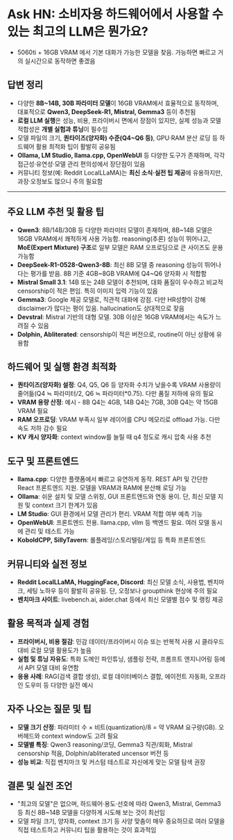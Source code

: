# Ask HN: 소비자용 하드웨어에서 사용할 수 있는 최고의 LLM은 뭔가요?


* 5060ti + 16GB VRAM 에서 기본 대화가 가능한 모델을 찾음. 가능하면 빠르고 거의 실시간으로 동작하면 좋겠음

답변 정리
-----

* 다양한 **8B~14B, 30B 파라미터 모델**이 16GB VRAM에서 효율적으로 동작하며, 대표적으로 **Qwen3, DeepSeek-R1, Mistral, Gemma3** 등이 추천됨
* **로컬 LLM 실행**은 성능, 비용, 프라이버시 면에서 장점이 있지만, 실제 성능과 모델 적합성은 **개별 실험과 튜닝**이 필수임
* 모델 파일의 크기, **퀀타이즈(양자화) 수준(Q4~Q6 등)**, GPU·RAM 분산 로딩 등 하드웨어 활용 최적화 팁이 활발히 공유됨
* **Ollama, LM Studio, llama.cpp, OpenWebUI** 등 다양한 도구가 존재하며, 각각 접근성·유연성·모델 관리 편의성에서 장단점이 있음
* 커뮤니티 정보(예: Reddit LocalLLaMA)는 **최신 소식·실전 팁 제공**에 유용하지만, 과장·오정보도 많으니 주의 필요함

---

주요 LLM 추천 및 활용 팁
----------------

* **Qwen3**: 8B/14B/30B 등 다양한 파라미터 모델이 존재하며, 8B~14B 모델은 16GB VRAM에서 쾌적하게 사용 가능함. reasoning(추론) 성능이 뛰어나고, **MoE(Expert Mixture) 구조**로 일부 모델은 RAM 오프로딩으로 큰 사이즈도 운용 가능함
* **DeepSeek-R1-0528-Qwen3-8B**: 최신 8B 모델 중 reasoning 성능이 뛰어나다는 평가를 받음. 8B 기준 4GB~8GB VRAM에 Q4~Q6 양자화 시 적합함
* **Mistral Small 3.1**: 14B 또는 24B 모델이 추천되며, 대화 품질이 우수하고 비교적 censorship이 적은 편임. 특히 이미지 입력 기능이 있음
* **Gemma3**: Google 제공 모델로, 직관적 대화에 강점. 다만 HR성향이 강해 disclaimer가 많다는 평이 있음. hallucination도 상대적으로 잦음
* **Devstral**: Mistral 기반의 대형 모델. 30B 이상은 16GB VRAM에서는 속도가 느려질 수 있음
* **Dolphin, Abliterated**: censorship이 적은 버전으로, routine이 아닌 상황에 유용함

하드웨어 및 실행 환경 최적화
----------------

* **퀀타이즈(양자화) 설정**: Q4, Q5, Q6 등 양자화 수치가 낮을수록 VRAM 사용량이 줄어듦(Q4 ≒ 파라미터/2, Q6 ≒ 파라미터\*0.75). 다만 품질 저하에 유의 필요
* **VRAM 용량 산정**: 예시 - 8B Q4는 4GB, 14B Q4는 7GB, 30B Q4는 약 15GB VRAM 필요
* **RAM 오프로딩**: VRAM 부족시 일부 레이어를 CPU 메모리로 offload 가능. 다만 속도 저하 감수 필요
* **KV 캐시 양자화**: context window를 늘릴 때 q4 정도로 캐시 압축 사용 추천

도구 및 프론트엔드
----------

* **llama.cpp**: 다양한 플랫폼에서 빠르고 유연하게 동작. REST API 및 간단한 React 프론트엔드 지원. 모델을 VRAM과 RAM에 분산해 로딩 가능
* **Ollama**: 쉬운 설치 및 모델 스위칭, GUI 프론트엔드와 연동 용이. 단, 최신 모델 지원 및 context 크기 한계가 있음
* **LM Studio**: GUI 환경에서 모델 관리가 편리. VRAM 적합 여부 예측 기능
* **OpenWebUI**: 프론트엔드 전용. llama.cpp, vllm 등 백엔드 필요. 여러 모델 동시에 관리 및 테스트 가능
* **KoboldCPP, SillyTavern**: 롤플레잉/스토리텔링/게임 등 특화 프론트엔드

커뮤니티와 실전 정보
-----------

* **Reddit LocalLLaMA, HuggingFace, Discord**: 최신 모델 소식, 사용법, 벤치마크, 세팅 노하우 등이 활발히 공유됨. 단, 오정보나 groupthink 현상에 주의 필요
* **벤치마크 사이트**: livebench.ai, aider.chat 등에서 최신 모델별 점수 및 랭킹 제공

활용 목적과 실제 경험
------------

* **프라이버시, 비용 절감**: 민감 데이터/프라이버시 이슈 또는 반복적 사용 시 클라우드 대비 로컬 모델 활용도가 높음
* **실험 및 튜닝 자유도**: 특화 도메인 파인튜닝, 샘플링 전략, 프롬프트 엔지니어링 등에서 API 모델 대비 유연함
* **응용 사례**: RAG(검색 결합 생성), 로컬 데이터베이스 결합, 에이전트 자동화, 오프라인 도우미 등 다양한 실전 예시

자주 나오는 질문 및 팁
-------------

* **모델 크기 산정**: 파라미터 수 × 비트(quantization)/8 = 약 VRAM 요구량(GB). 오버헤드와 context window도 고려 필요
* **모델별 특징**: Qwen3 reasoning/코딩, Gemma3 직관/회화, Mistral censorship 적음, Dolphin/abliterated uncensor 버전 등
* **성능 비교**: 직접 벤치마크 및 커스텀 테스트로 자신에게 맞는 모델 탐색 권장

결론 및 실전 조언
----------

* "최고의 모델"은 없으며, 하드웨어·용도·선호에 따라 Qwen3, Mistral, Gemma3 등 최신 8B~14B 모델을 다양하게 시도해 보는 것이 최선임
* 모델 파일 크기, 양자화, context 크기 등 사양 맞춤이 매우 중요하므로 여러 모델을 직접 테스트하고 커뮤니티 팁을 활용하는 것이 효과적임
